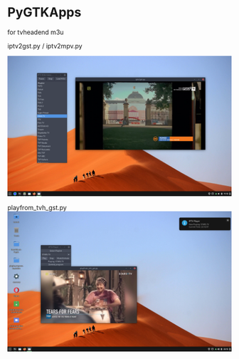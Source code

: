 # PyGTKApps

for tvheadend m3u

iptv2gst.py / iptv2mpv.py 


<img width="964" alt="diseqc" src="https://github.com/stpf99/PyGTKApps/blob/9e074f3c4028af0b59d66e48bbe9834f00af833c/iptv.png">



playfrom_tvh_gst.py 
<img width="964" alt="diseqc" src="https://github.com/stpf99/PyGTKApps/blob/a85f04e4f41e5684f904d7a16faacd36a9864a6a/play_from_tvh_2.png">

